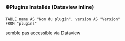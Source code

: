 ### ⛔Plugins Installés (Dataview inline)
```dataview
TABLE name AS "Nom du plugin", version AS "Version"
FROM "plugins"
```
semble pas accessible via Dataview



